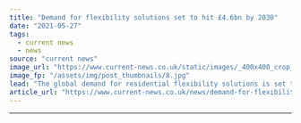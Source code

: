 ```yaml
---
title: "Demand for flexibility solutions set to hit £4.6bn by 2030"
date: "2021-05-27"
tags: 
  - current news
  - news
source: "current news"
image_url: "https://www.current-news.co.uk/static/images/_400x400_crop_center-center/Residential-Solar-credit-Giorgio-Trovato-Unsplash.jpg"
image_fp: "/assets/img/post_thumbnails/8.jpg"
lead: "​The global demand for residential flexibility solutions is set to exceed £4.6 billion ($6.5 billion) by 2030, according to a new report from Guidehouse Insights."
article_url: "https://www.current-news.co.uk/news/demand-for-flexibility-solutions-set-to-hit-4-6bn-by-2030?utm_source=rss-feeds&utm_medium=rss&utm_campaign=rss"
---
```


---
